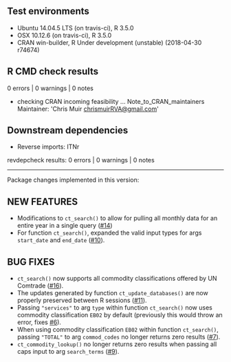 ## Test environments
* Ubuntu 14.04.5 LTS (on travis-ci), R 3.5.0
* OSX 10.12.6 (on travis-ci), R 3.5.0
* CRAN win-builder, R Under development (unstable) (2018-04-30 r74674)

## R CMD check results
0 errors | 0 warnings | 0 notes

* checking CRAN incoming feasibility ... Note_to_CRAN_maintainers
Maintainer: 'Chris Muir <chrismuirRVA@gmail.com>'

## Downstream dependencies
* Reverse imports: ITNr

revdepcheck results:
0 errors | 0 warnings | 0 notes

---

Package changes implemented in this version:

## NEW FEATURES

* Modifications to `ct_search()` to allow for pulling all monthly data for an entire year in a single query ([#14](https://github.com/ropensci/comtradr/issues/14))
* For function `ct_search()`, expanded the valid input types for args `start_date` and `end_date` ([#10](https://github.com/ropensci/comtradr/issues/10)).

## BUG FIXES

* `ct_search()` now supports all commodity classifications offered by UN Comtrade ([#16](https://github.com/ropensci/comtradr/issues/16)).
* The updates generated by function `ct_update_databases()` are now properly preserved between R sessions ([#11](https://github.com/ropensci/comtradr/issues/11)).
* Passing `"services"` to arg `type` within function `ct_search()` now uses commodity classification `EB02` by default (previously this would throw an error, fixes [#6](https://github.com/ropensci/comtradr/issues/6)).
* When using commodity classification `EB02` within function `ct_search()`, passing `"TOTAL"` to arg `commod_codes` no longer returns zero results ([#7](https://github.com/ropensci/comtradr/issues/7)).
* `ct_commodity_lookup()` no longer returns zero results when passing all caps input to arg `search_terms` ([#9](https://github.com/ropensci/comtradr/issues/9)).
